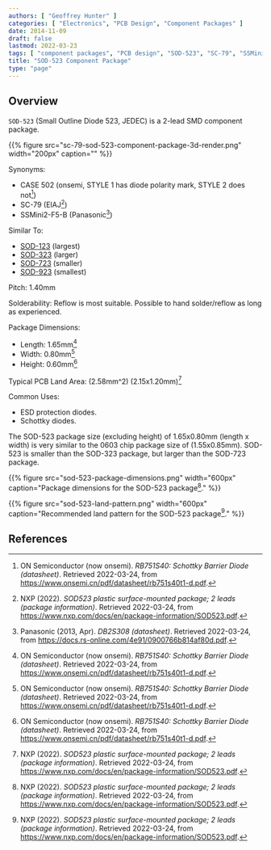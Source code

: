```yaml
---
authors: [ "Geoffrey Hunter" ]
categories: [ "Electronics", "PCB Design", "Component Packages" ]
date: 2014-11-09
draft: false
lastmod: 2022-03-23
tags: [ "component packages", "PCB design", "SOD-523", "SC-79", "SSMini2-F5-B", "CASE 502", "small-outline", "diodes" ]
title: "SOD-523 Component Package"
type: "page"
---
```


## Overview

`SOD-523` (Small Outline Diode 523, JEDEC) is a 2-lead SMD component package.

{{% figure src="sc-79-sod-523-component-package-3d-render.png" width="200px" caption="" %}}

Synonyms:

* CASE 502 (onsemi, STYLE 1 has diode polarity mark, STYLE 2 does not[^bib-on-semi-rb751s40-ds])
* SC-79 (EIAJ[^bib-nxp-sod523-package-info])
* SSMini2-F5-B (Panasonic[^bib-panasonic-db2s308-ds])

Similar To:

* [SOD-123](/pcb-design/component-packages/sod-123-component-package/) (largest)
* [SOD-323](/pcb-design/component-packages/sod-323-component-package/) (larger)
* [SOD-723](/pcb-design/component-packages/sod-723-component-package/) (smaller)
* [SOD-923](/pcb-design/component-packages/sod-923-component-package/) (smallest)

Pitch: 1.40mm

Solderability: Reflow is most suitable. Possible to hand solder/reflow as long as experienced.

Package Dimensions:

* Length: 1.65mm[^bib-on-semi-rb751s40-ds]
* Width: 0.80mm[^bib-on-semi-rb751s40-ds]
* Height: 0.60mm[^bib-on-semi-rb751s40-ds]

Typical PCB Land Area: \(2.58mm^2\) (2.15x1.20mm)[^bib-nxp-sod523-package-info]

Common Uses:

* ESD protection diodes.
* Schottky diodes.

The SOD-523 package size (excluding height) of 1.65x0.80mm (length x width) is very similar to the 0603 chip package size of (1.55x0.85mm). SOD-523 is smaller than the SOD-323 package, but larger than the SOD-723 package.

{{% figure src="sod-523-package-dimensions.png" width="600px" caption="Package dimensions for the SOD-523 package[^bib-nxp-sod523-package-info]." %}}

{{% figure src="sod-523-land-pattern.png" width="600px" caption="Recommended land pattern for the SOD-523 package[^bib-nxp-sod523-package-info]." %}}

## References

[^bib-on-semi-rb751s40-ds]:  ON Semiconductor (now onsemi). _RB751S40: Schottky Barrier Diode (datasheet)_. Retrieved 2022-03-24, from https://www.onsemi.cn/pdf/datasheet/rb751s40t1-d.pdf.
[^bib-nxp-sod523-package-info]:  NXP (2022). _SOD523 plastic surface-mounted package; 2 leads (package information)_. Retrieved 2022-03-24, from https://www.nxp.com/docs/en/package-information/SOD523.pdf.
[^bib-panasonic-db2s308-ds]:  Panasonic (2013, Apr). _DB2S308 (datasheet)_. Retrieved 2022-03-24, from https://docs.rs-online.com/4e91/0900766b814af80d.pdf.
[^bib-nexperia-sc-79-package]:  Nexperia. _SC-79 (SOD523) plastic, surface-mounted package; 2 leads; 1.2 mm x 0.8 mm x 0.6 mm body_. Retrieved 2022-03-24, from https://www.nexperia.com/packages/SOD523.html.
